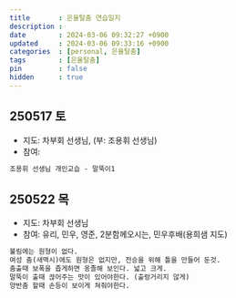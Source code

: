 ```yaml
---
title       : 은율탈춤 연습일지
description : 
date        : 2024-03-06 09:32:27 +0900
updated     : 2024-03-06 09:33:16 +0900
categories  : [personal, 은율탈춤]
tags        : [은율탈춤]
pin         : false
hidden      : true
---
```


## 250517 토
- 지도: 차부회 선생님, (부: 조용휘 선생님)
- 참여: 
```txt
조용휘 선생님 개인교습 - 말뚝이1
```

## 250522 목
- 지도: 차부회 선생님
- 참여: 유리, 민우, 영준, 2분함께오시는, 민우후배(용희샘 지도)

```txt
불림에는 원형이 없다.
여성 춤(새맥시)에도 원형은 없지만, 전승을 위해 틀을 만들어 둔것.
춤출때 보폭을 좁게하면 옹졸해 보인다. 넓고 크게.
말뚝이 출때 끊어주는 맛이 있어야한다. (출렁거리지 않게)
양반춤 할때 손등이 보이게 쳐줘야한다.
```